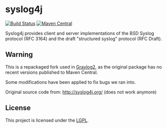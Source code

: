 syslog4j
========

[![Build Status](https://travis-ci.org/Graylog2/syslog4j-graylog2.svg)](https://travis-ci.org/Graylog2/syslog4j-graylog2)
[![Maven Central](https://maven-badges.herokuapp.com/maven-central/org.graylog2/syslog4j/badge.svg)](https://maven-badges.herokuapp.com/maven-central/org.graylog2/syslog4j)

Syslog4j provides client and server implementations of the BSD Syslog protocol
(RFC 3164) and the draft "structured syslog" protocol (RFC Draft).

## Warning

This is a repackaged fork used in [Graylog2](http://graylog2.org/), as the
original package has no recent versions published to Maven Central.

Some modifications have been applied to fix bugs we ran into.

Original source code from: http://syslog4j.org/ (does not work anymore)

## License

This project is licensed under the [LGPL](http://www.gnu.org/licenses/lgpl-2.1.html).
